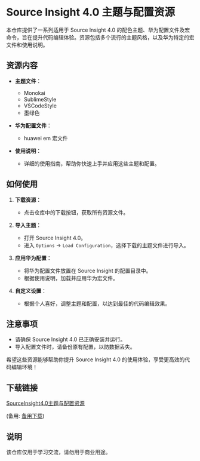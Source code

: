 # Source Insight 4.0 主题与配置资源

本仓库提供了一系列适用于 Source Insight 4.0 的配色主题、华为配置文件及宏命令，旨在提升代码编辑体验。资源包括多个流行的主题风格，以及华为特定的宏文件和使用说明。

## 资源内容

- **主题文件**：
  - Monokai
  - SublimeStyle
  - VSCodeStyle
  - 墨绿色

- **华为配置文件**：
  - huawei em 宏文件

- **使用说明**：
  - 详细的使用指南，帮助你快速上手并应用这些主题和配置。

## 如何使用

1. **下载资源**：
   - 点击仓库中的下载按钮，获取所有资源文件。

2. **导入主题**：
   - 打开 Source Insight 4.0。
   - 进入 `Options` -> `Load Configuration`，选择下载的主题文件进行导入。

3. **应用华为配置**：
   - 将华为配置文件放置在 Source Insight 的配置目录中。
   - 根据使用说明，加载并应用华为宏文件。

4. **自定义设置**：
   - 根据个人喜好，调整主题和配置，以达到最佳的代码编辑效果。

## 注意事项

- 请确保 Source Insight 4.0 已正确安装并运行。
- 导入配置文件时，请备份原有配置，以防数据丢失。

希望这些资源能够帮助你提升 Source Insight 4.0 的使用体验，享受更高效的代码编辑环境！

## 下载链接
[SourceInsight4.0主题与配置资源](https://pan.quark.cn/s/1a5e7a3254b7) 

(备用: [备用下载](https://pan.baidu.com/s/14O3N7HjfyA88oqt4IMsR6Q?pwd=1234))

## 说明

该仓库仅用于学习交流，请勿用于商业用途。
